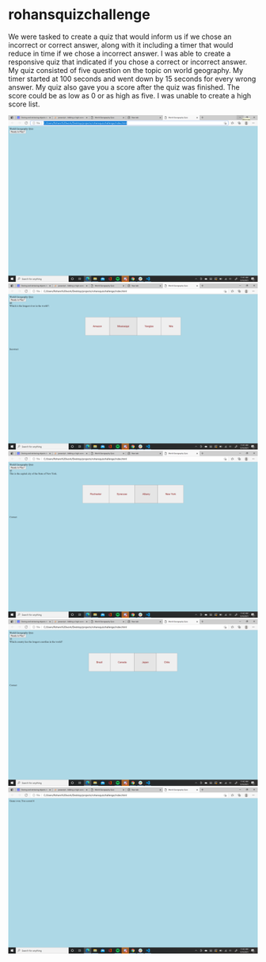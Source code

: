 # rohansquizchallenge
We were tasked to create a quiz that would inform us if we chose an incorrect or correct answer, along with it including a timer that would reduce in time if we chose a incorrect answer.
I was able to create a responsive quiz that indicated if you chose a correct or incorrect answer. My quiz consisted of five question on the topic on world geography. My timer started at 100 seconds and went down by 15 seconds for every wrong answer. My quiz also gave you a score after the quiz was finished. The score could be as low as 0 or as high as five.  I was unable to create a high score list.


![screenshot](assets/Screenshot26.png)
![screenshot](assets/Screenshot27.png)
![screenshot](assets/Screenshot28.png)
![screenshot](assets/Screenshot29.png)
![screenshot](assets/Screenshot30.png)